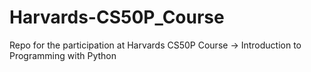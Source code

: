 # Harvards-CS50P_Course
 Repo for the participation at Harvards CS50P Course -> Introduction to Programming with Python 
